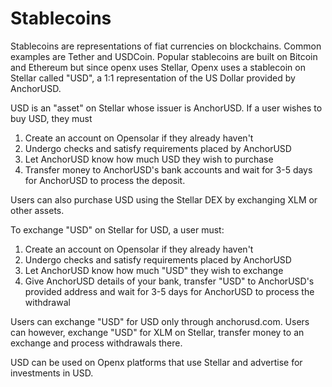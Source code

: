 # Stablecoins

Stablecoins are representations of fiat currencies on blockchains. Common examples are Tether and USDCoin. Popular stablecoins are built on Bitcoin and Ethereum but since openx uses Stellar, Openx uses a stablecoin on Stellar called "USD", a 1:1 representation of the US Dollar provided by AnchorUSD.

USD is an "asset" on Stellar whose issuer is AnchorUSD. If a user wishes to buy USD, they must

1. Create an account on Opensolar if they already haven't
2. Undergo checks and satisfy requirements placed by AnchorUSD
3. Let AnchorUSD know how much USD they wish to purchase
4. Transfer money to AnchorUSD's bank accounts and wait for 3-5 days for AnchorUSD to process the deposit.

Users can also purchase USD using the Stellar DEX by exchanging XLM or other assets. 

To exchange "USD" on Stellar for USD, a user must:

1. Create an account on Opensolar if they already haven't
2. Undergo checks and satisfy requirements placed by AnchorUSD
3. Let AnchorUSD know how much "USD" they wish to exchange
4. Give AnchorUSD details of your bank, transfer "USD" to AnchorUSD's provided address and wait for 3-5 days for AnchorUSD to process the withdrawal 

Users can exchange "USD" for USD only through anchorusd.com. Users can however, exchange "USD" for XLM on Stellar, transfer money to an exchange and process withdrawals there.

USD can be used on Openx platforms that use Stellar and advertise for investments in USD.

